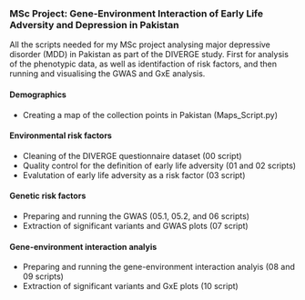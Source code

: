 ### MSc Project: Gene-Environment Interaction of Early Life Adversity and Depression in Pakistan
All the scripts needed for my MSc project analysing major depressive disorder (MDD) in Pakistan as part of the DIVERGE study. First for analysis of the phenotypic data, as well as identifaction of risk factors, and then running and visualising the GWAS and GxE analysis.

#### Demographics
- Creating a map of the collection points in Pakistan (Maps_Script.py)

#### Environmental risk factors
- Cleaning of the DIVERGE questionnaire dataset (00 script)
- Quality control for the definition of early life adversity (01 and 02 scripts)
- Evalutation of early life adversity as a risk factor (03 script)

#### Genetic risk factors
- Preparing and running the GWAS (05.1, 05.2, and 06 scripts)
- Extraction of significant variants and GWAS plots (07 script)

#### Gene-environment interaction analyis
- Preparing and running the gene-environment interaction analyis (08 and 09 scripts)
- Extraction of significant variants and GxE plots (10 script)
